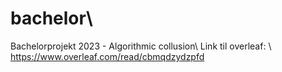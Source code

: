 # bachelor\\
Bachelorprojekt 2023 - Algorithmic collusion\\
Link til overleaf: \\
https://www.overleaf.com/read/cbmqdzydzpfd

